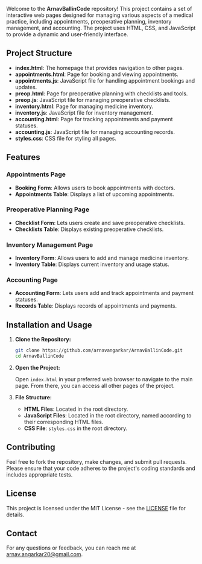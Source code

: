 Welcome to the **ArnavBallinCode** repository! This project contains a set of interactive web pages designed for managing various aspects of a medical practice, including appointments, preoperative planning, inventory management, and accounting. The project uses HTML, CSS, and JavaScript to provide a dynamic and user-friendly interface.

## Project Structure

- **index.html**: The homepage that provides navigation to other pages.
- **appointments.html**: Page for booking and viewing appointments.
- **appointments.js**: JavaScript file for handling appointment bookings and updates.
- **preop.html**: Page for preoperative planning with checklists and tools.
- **preop.js**: JavaScript file for managing preoperative checklists.
- **inventory.html**: Page for managing medicine inventory.
- **inventory.js**: JavaScript file for inventory management.
- **accounting.html**: Page for tracking appointments and payment statuses.
- **accounting.js**: JavaScript file for managing accounting records.
- **styles.css**: CSS file for styling all pages.

## Features

### Appointments Page

- **Booking Form**: Allows users to book appointments with doctors.
- **Appointments Table**: Displays a list of upcoming appointments.

### Preoperative Planning Page

- **Checklist Form**: Lets users create and save preoperative checklists.
- **Checklists Table**: Displays existing preoperative checklists.

### Inventory Management Page

- **Inventory Form**: Allows users to add and manage medicine inventory.
- **Inventory Table**: Displays current inventory and usage status.

### Accounting Page

- **Accounting Form**: Lets users add and track appointments and payment statuses.
- **Records Table**: Displays records of appointments and payments.

## Installation and Usage

1. **Clone the Repository:**

   ```bash
   git clone https://github.com/arnavangarkar/ArnavBallinCode.git
   cd ArnavBallinCode
   ```

2. **Open the Project:**

   Open `index.html` in your preferred web browser to navigate to the main page. From there, you can access all other pages of the project.

3. **File Structure:**

   - **HTML Files**: Located in the root directory.
   - **JavaScript Files**: Located in the root directory, named according to their corresponding HTML files.
   - **CSS File**: `styles.css` in the root directory.

## Contributing

Feel free to fork the repository, make changes, and submit pull requests. Please ensure that your code adheres to the project's coding standards and includes appropriate tests.

## License

This project is licensed under the MIT License - see the [LICENSE](LICENSE) file for details.

## Contact

For any questions or feedback, you can reach me at [arnav.angarkar20@gmail.com](mailto:arnav.angarkar20@gmail.com).

